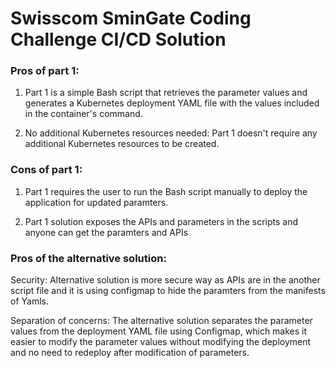 # Swisscom SminGate Coding Challenge CI/CD Solution 

### Pros of part 1:

1. Part 1 is a simple Bash script that retrieves the parameter values and generates a Kubernetes deployment YAML file with the values included in the container's command.

2. No additional Kubernetes resources needed: Part 1 doesn't require any additional Kubernetes resources to be created.

### Cons of part 1:

1. Part 1 requires the user to run the Bash script manually to deploy the application for updated paramters.

2. Part 1 solution exposes the APIs and parameters in the scripts and anyone can get the paramters and APIs


### Pros of the alternative solution:

Security: Alternative solution is more secure way as APIs are in the another script file and it is using configmap to hide the paramters from the manifests of Yamls. 

Separation of concerns: The alternative solution separates the parameter values from the deployment YAML file using Configmap, which makes it easier to modify the parameter values without modifying the deployment and no need to redeploy after modification of parameters.